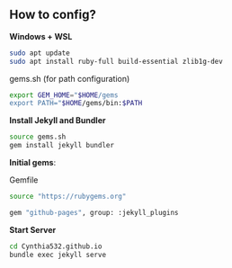 ## How to config?

**Windows + WSL**

```bash
sudo apt update
sudo apt install ruby-full build-essential zlib1g-dev
```

gems.sh (for path configuration)

```bash
export GEM_HOME="$HOME/gems
export PATH="$HOME/gems/bin:$PATH
```

**Install Jekyll and Bundler**

```bash
source gems.sh
gem install jekyll bundler
```

**Initial gems**:

Gemfile

```bash
source "https://rubygems.org"

gem "github-pages", group: :jekyll_plugins
```

**Start Server**

```bash
cd Cynthia532.github.io
bundle exec jekyll serve
```
